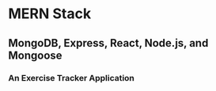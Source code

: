 
# MERN Stack

## MongoDB, Express, React, Node.js, and Mongoose

### An Exercise Tracker Application
